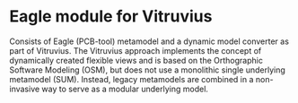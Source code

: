 # Eagle module for Vitruvius
Consists of Eagle (PCB-tool) metamodel and a dynamic model converter as part of Vitruvius. The Vitruvius approach implements the concept of dynamically created flexible views and is based on the Orthographic Software Modeling (OSM), but does not use a monolithic single underlying metamodel (SUM). Instead, legacy metamodels are combined in a non-invasive way to serve as a modular underlying model.
